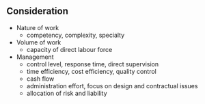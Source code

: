 ## Consideration

- Nature of work
    - competency, complexity, specialty
- Volume of work
    - capacity of direct labour force
- Management
    - control level, response time, direct supervision
    - time efficiency, cost efficiency, quality control
    - cash flow
    - administration effort, focus on design and contractual issues
    - allocation of risk and liability